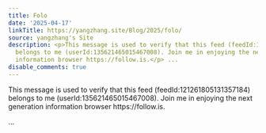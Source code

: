 ```yaml
---
title: Folo
date: '2025-04-17'
linkTitle: https://yangzhang.site/Blog/2025/folo/
source: yangzhang's Site
description: <p>This message is used to verify that this feed (feedId:121261805131357184)
  belongs to me (userId:135621465015467008). Join me in enjoying the next generation
  information browser https://follow.is.</p> ...
disable_comments: true
---
```

<p>This message is used to verify that this feed (feedId:121261805131357184) belongs to me (userId:135621465015467008). Join me in enjoying the next generation information browser https://follow.is.</p> ...
